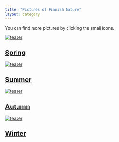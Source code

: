 ```yaml
---
title: "Pictures of Finnish Nature"
layout: category
---
```


You can find more pictures by clicking the small icons.

<div class="tiles">
	<article class="tile" itemscope="" itemtype="http://schema.org/Article">
		<a href="/en/pictures-of-finnish-nature/spring/" title="Kevät" class="post-teaser"><img src="https://lh3.googleusercontent.com/Sc5MZz-kz6uvy2OBMfqqwcQ1zit9eV3EkMKw2cfilYo=w245" alt="teaser" itemprop="image"></a>
		<h2 class="post-title" itemprop="name"><a href="/en/pictures-of-finnish-nature/spring/">Spring</a></h2>
  		<p class="post-excerpt" itemprop="description"></p>
	</article>
	<article class="tile" itemscope="" itemtype="http://schema.org/Article">
		<a href="/en/pictures-of-finnish-nature/summer/" title="Kesä" class="post-teaser"><img src="https://lh3.googleusercontent.com/0WV9gaLjZUfTIwvlJ8ASxqHGThSLJ1h2Uue1ropbLLw=w245" alt="teaser" itemprop="image"></a>
		<h2 class="post-title" itemprop="name"><a href="/en/pictures-of-finnish-nature/summer/">Summer</a></h2>
		<p class="post-excerpt" itemprop="description"></p>
	</article>
	<article class="tile" itemscope="" itemtype="http://schema.org/Article">
		<a href="/en/pictures-of-finnish-nature/autumn/" title="Syksy" class="post-teaser"><img src="https://lh3.googleusercontent.com/8J1howS_kV7x9Fi89Q9JDFvBnXIQTiBpfkdQ_4ID0pU=w245" alt="teaser" itemprop="image"></a>
		<h2 class="post-title" itemprop="name"><a href="/en/pictures-of-finnish-nature/autumn/">Autumn</a></h2>
		<p class="post-excerpt" itemprop="description"></p>
	</article>
	<article class="tile" itemscope="" itemtype="http://schema.org/Article">
		<a href="/en/pictures-of-finnish-nature/winter/" title="Talvi" class="post-teaser"><img src="https://lh3.googleusercontent.com/OuwcKBOpe7eOuefnhl3sPkVbK0mEltDYCKODUj-8Kd0=w245" alt="teaser" itemprop="image"></a>
		<h2 class="post-title" itemprop="name"><a href="/en/pictures-of-finnish-nature/winter/">Winter</a></h2>
		<p class="post-excerpt" itemprop="description"></p>
	</article>
</div>
